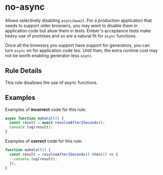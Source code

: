 # no-async

Allows selectively disabling `async`/`await`. For a production application that needs to support older browsers, you may want to disable them in application code but allow them in tests. Ember's acceptance tests make heavy use of promises and so are a natural fit for `async` functions.

Once all the browsers you support have support for generators, you can turn `async` on for application code too. Until then, the extra runtime cost may not be worth enabling generator-less `async`.

## Rule Details

This rule disallows the use of async functions.

## Examples

Examples of **incorrect** code for this rule:

```js
async function makeCall() {
  const result = await resolveAfter2Seconds();
  console.log(result);
}
```

Examples of **correct** code for this rule:

```js
function makeCall() {
  const result = resolveAfter2Seconds().then(() => {
    console.log(result);
  });
}
```
